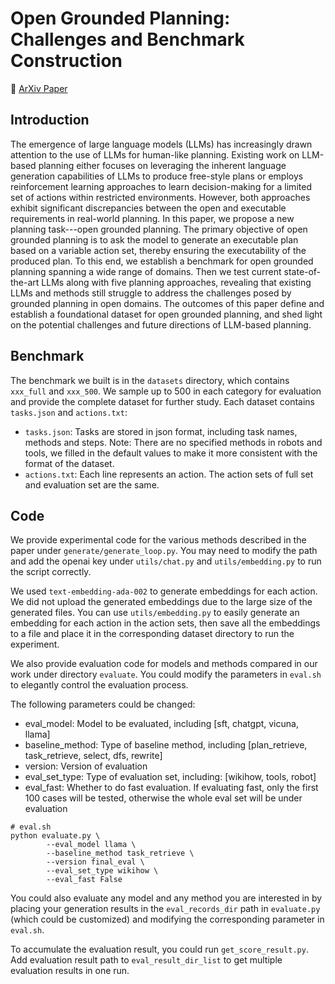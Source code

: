 # Open Grounded Planning: Challenges and Benchmark Construction
<p>
📃 <a href="">ArXiv Paper</a>
</p>

## Introduction
The emergence of large language models (LLMs) has increasingly drawn attention to the use of LLMs for human-like planning. Existing work on LLM-based planning either focuses on leveraging the inherent language generation capabilities of LLMs to produce free-style plans or employs reinforcement learning approaches to learn decision-making for a limited set of actions within restricted environments. However, both approaches exhibit significant discrepancies between the open and executable requirements in real-world planning. In this paper, we propose a new planning task---open grounded planning. The primary objective of open grounded planning is to ask the model to generate an executable plan based on a variable action set, thereby ensuring the executability of the produced plan. To this end, we establish a benchmark for open grounded planning spanning a wide range of domains. Then we test current state-of-the-art LLMs along with five planning approaches, revealing that existing LLMs and methods still struggle to address the challenges posed by grounded planning in open domains. The outcomes of this paper define and establish a foundational dataset for open grounded planning, and shed light on the potential challenges and future directions of LLM-based planning.

## Benchmark
The benchmark we built is in the `datasets` directory, which contains `xxx_full` and `xxx_500`. We sample up to 500 in each category for evaluation and provide the complete dataset for further study. Each dataset contains `tasks.json` and `actions.txt`:
* `tasks.json`: Tasks are stored in json format, including task names, methods and steps. Note: There are no specified methods in robots and tools, we filled in the default values to make it more consistent with the format of the dataset.
* `actions.txt`: Each line represents an action. The action sets of full set and evaluation set are the same.

## Code
We provide experimental code for the various methods described in the paper under `generate/generate_loop.py`. You may need to modify the path and add the openai key under `utils/chat.py` and `utils/embedding.py` to run the script correctly.

We used `text-embedding-ada-002` to generate embeddings for each action. We did not upload the generated embeddings due to the large size of the generated files. You can use `utils/embedding.py` to easily generate an embedding for each action in the action sets, then save all the embeddings to a file and place it in the corresponding dataset directory to run the experiment.

We also provide evaluation code for models and methods compared in our work under directory `evaluate`. You could modify the parameters in `eval.sh` to elegantly control the evaluation process. 

The following parameters could be changed:
* eval_model: Model to be evaluated, including [sft, chatgpt, vicuna, llama]
* baseline_method: Type of baseline method, including [plan_retrieve, task_retrieve, select, dfs, rewrite]
* version: Version of evaluation
* eval_set_type: Type of evaluation set, including: [wikihow, tools, robot]
* eval_fast: Whether to do fast evaluation. If evaluating fast, only the first 100 cases will be tested, otherwise the whole eval set will be under evaluation

```
# eval.sh
python evaluate.py \
        --eval_model llama \
        --baseline_method task_retrieve \
        --version final_eval \
        --eval_set_type wikihow \
        --eval_fast False
```

You could also evaluate any model and any method you are interested in by placing your generation results in the `eval_records_dir` path in `evaluate.py` (which could be customized) and modifying the corresponding parameter in `eval.sh`. 

To accumulate the evaluation result, you could run `get_score_result.py`. Add evaluation result path to `eval_result_dir_list` to get multiple evaluation results in one run.
